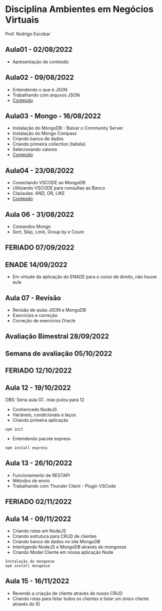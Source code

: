 # Disciplina Ambientes em Negócios Virtuais
Prof. Rodrigo Escobar

## Aula01 - 02/08/2022
- Apresentação de conteúdo

## Aula02 - 09/08/2022
- Entendendo o que é JSON
- Trabalhando com arquvos JSON
- [Conteúdo](Aula02)

## Aula03 - Mongo - 16/08/2022
- Instalação do MongoDB - Baixar o Community Server
- Instalação do Mongo Compass
- Criando banco de dados
- Criando primeira collection (tabela)
- Selecionando valores
- [Conteúdo](Aula03)

## Aula04 - 23/08/2022
- Conectando VSCODE ao MongoDB
- Utilizando VSCODE para consultas ao Banco
- Claúsulas: AND, OR, LIKE
- [Conteúdo](Aula04)

## Aula 06 - 31/08/2022
- Comandos Mongo
- Sort, Skip, Limit, Group by e Count

## FERIADO 07/09/2022

## ENADE 14/09/2022 
- Em virtude da aplicação do ENADE para o curso de direito, não houve aula

## Aula 07 - Revisão 
- Revisão de aulas JSON e MongoDB
- Exercícios e correção
- Correção de exercícios Oracle

## Avaliação Bimestral 28/09/2022 

## Semana de avaliação 05/10/2022

## FERIADO 12/10/2022 

## Aula 12 - 19/10/2022 
OBS: Seria aula 07.. mas pulou para 12
- Conhencedo NodeJS
- Variáveis, condicionais e laços
- Criando primeira aplicação
```
npm init
```
- Entendendo pacote express
```
npm install express
```

## Aula 13 - 26/10/2022
- Funcionamento de RESTAPI
- Métodos de envio
- Trabalhando com Thunder Client - Plugin VSCode

## FERIADO 02/11/2022

## Aula 14 - 09/11/2022
- Criando rotas em NodeJS
- Criando estrutura para CRUD de clientes
- Criando banco de dados no site MongoDB
- Interligando NodeJS e MongoDB através do mongoose
- Criando Model Cliente em nossa aplicação Node
```
Instalação do mongoose
npm install mongoose
```

## Aula 15 - 16/11/2022
- Revendo a criação de cliente através de nosso CRUD
- Criando rotas para listar todos os clientes e listar um único cliente através do ID